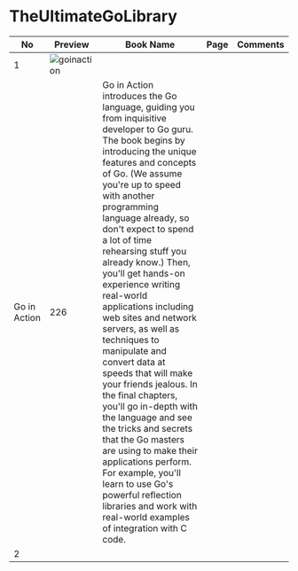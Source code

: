 # TheUltimateGoLibrary

No | Preview | Book Name | Page | Comments |
| --- | --- | --- | --- | --- |
1 | ![goinaction](https://user-images.githubusercontent.com/76900961/221824324-67941492-3689-421f-9588-4f27000409b2.png)
 | Go in Action | 226 | Go in Action introduces the Go language, guiding you from inquisitive developer to Go guru. The book begins by introducing the unique features and concepts of Go. (We assume you're up to speed with another programming language already, so don't expect to spend a lot of time rehearsing stuff you already know.) Then, you'll get hands-on experience writing real-world applications including web sites and network servers, as well as techniques to manipulate and convert data at speeds that will make your friends jealous. In the final chapters, you'll go in-depth with the language and see the tricks and secrets that the Go masters are using to make their applications perform. For example, you'll learn to use Go's powerful reflection libraries and work with real-world examples of integration with C code. |
2 |  |  |  |  |
